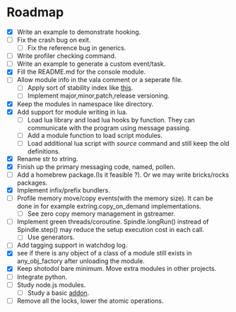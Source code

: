Roadmap
========

- [x] Write an example to demonstrate hooking.
- [ ] Fix the crash bug on exit.
	- [ ] Fix the reference bug in generics.
- [ ] Write profiler checking command.
- [ ] Write an example to generate a custom event/task.
- [x] Fill the README.md for the console module.
- [ ] Allow module info in the vala comment or a seperate file.
	- [ ] Apply sort of stability index like [this](http://www.nodejs.org/api/documentation.html).
	- [ ] Implement major,minor,patch,release versioning.
- [x] Keep the modules in namespace like directory.
- [x] Add support for module writing in lua. 
	- [ ] Load lua library and load lua hooks by function. They can communicate with the program using message passing.
	- [ ] Add a module function to load script modules.
	- [ ] Load additional lua script with _source_ command and still keep the old definitions.
- [x] Rename str to xtring.
- [x] Finish up the primary messaging code, named, pollen.
- [ ] Add a homebrew package.(Is it feasible ?). Or we may write bricks/rocks packages.
- [x] Implement infix/prefix bundlers.
- [ ] Profile memory move/copy events(with the memory size). It can be done in for example extring.copy_on_demand implementations.
	- [ ] See zero copy memory management in gstreamer.
- [ ] Implement green threads/coroutine. Spindle.longRun() instread of Spindle.step() may reduce the setup execution cost in each call.
	- [ ] Use generators.
- [ ] Add tagging support in watchdog log.
- [x] see if there is any object of a class of a module still exists in any_obj_factory after unloading the module.
- [x] Keep shotodol bare minimum. Move extra modules in other projects.
- [ ] Integrate python.
- [ ] Study node.js modules.
	- [ ] Study a basic [addon](http://www.nodejs.org/api/addons.html).
- [ ] Remove all the locks, lower the atomic operations.
